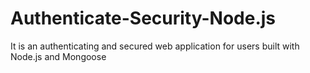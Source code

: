 # Authenticate-Security-Node.js
It is an authenticating and secured web application for users built  with Node.js and Mongoose

